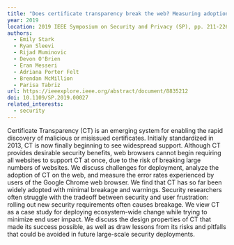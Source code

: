 ```yaml
---
title: "Does certificate transparency break the web? Measuring adoption and error rate"
year: 2019
location: 2019 IEEE Symposium on Security and Privacy (SP), pp. 211-226. 2019.
authors:
  - Emily Stark
  - Ryan Sleevi
  - Rijad Muminovic
  - Devon O'Brien
  - Eran Messeri
  - Adriana Porter Felt
  - Brendan McMillion
  - Parisa Tabriz
url: https://ieeexplore.ieee.org/abstract/document/8835212
doi: 10.1109/SP.2019.00027
related_interests:
  - security
---
```


Certificate Transparency (CT) is an emerging system for enabling the rapid discovery of malicious or misissued certificates. Initially standardized in 2013, CT is now finally beginning to see widespread support. Although CT provides desirable security benefits, web browsers cannot begin requiring all websites to support CT at once, due to the risk of breaking large numbers of websites. We discuss challenges for deployment, analyze the adoption of CT on the web, and measure the error rates experienced by users of the Google Chrome web browser. We find that CT has so far been widely adopted with minimal breakage and warnings. Security researchers often struggle with the tradeoff between security and user frustration: rolling out new security requirements often causes breakage. We view CT as a case study for deploying ecosystem-wide change while trying to minimize end user impact. We discuss the design properties of CT that made its success possible, as well as draw lessons from its risks and pitfalls that could be avoided in future large-scale security deployments.
